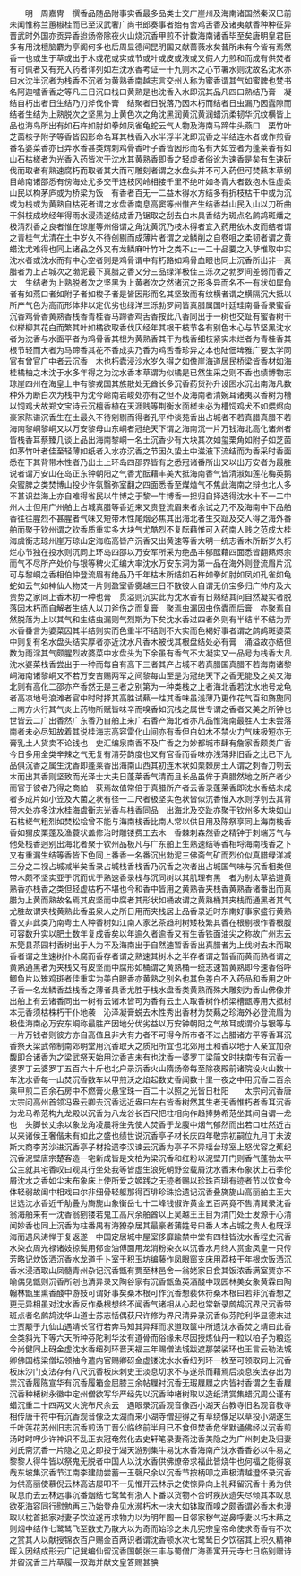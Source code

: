 <!-- { "loadSidebar": true } -->
　　明　周嘉冑　撰香品随品附事实香最多品类士交广崖州及海南诸国然秦汉巳前未闻惟称兰蕙椒桂而已至汉武奢广尚书郎奏事者始有舍鸡舌香及诸夷献香种种征异晋武时外国亦贡异香迨炀帝除夜火山烧沉香甲煎不计数海南诸香毕至矣唐明皇君臣多有用沈檀脑麝为亭阁何多也后周显德间昆明国又献蔷薇水矣昔所未有今皆有焉然香一也或生于草或出于木或花或实或节或叶或皮或液或又假人力煎和而成有供焚者有可佩者又有充入药者详列如左沈水香考证一十九则木之心节署水则沈故名沈水亦曰水沈半沉者为栈香不沉者为黄熟香南越志言交州人称为蜜香谓其气如蜜脾也梵书名阿迦嚧香香之等凡三日沉曰栈曰黄熟是也沈香入水即沉其品凡四曰熟结乃膏　凝结自朽出者日生结乃刀斧伐仆膏　结聚者日脱落乃因木朽而结者日虫漏乃因蠹隙而结者生结为上熟脱次之坚黑为上黄色次之角沈黑润黄沉黄润蜡沉柔韧华沉纹横皆上品也海岛所出有如石杵如肘如拳如凤雀龟蛇云气人物及海南马蹄牛头燕口　栗竹叶芝菌核子附子等香皆因形命名耳其栈香入水半浮半沈即沉香之半结连木者或作煎香番名婆菜香亦日弄水香甚类煟刺鸡骨香叶子香皆因形而名有大如笠者为蓬莱香有如山石枯槎者为光香入药皆次于沈水其黄熟香即香之轻虚者俗讹为速香是矣有生速斫伐而取者有熟速腐朽而取者其大而可雕刻者谓之水盘头并不可入药但可焚爇本草纲目岭南诸邵悉有傍海处尤多交干连枝冈岭相接千里不绝叶如冬青大者数抱木性虚柔山民以构茅庐或为桥梁为饭　有香者百无一二益木得水方结多有折枝枯干中或为沉或为栈或为黄熟自枯死者谓之水盘香南息高窦等州惟产生结香益山民入山以刀斫曲干斜枝成坎经年得雨水浸渍遂结成香乃锯取之刮去白木具香结为斑点名鹧鸪斑燔之极清烈香之良者惟在琼崖等州俗谓之角沈黄沉乃枝木得者宜入药用依木皮而结者谓之青桂气尤清在土中岁久不待创剔而成薄片者谓之龙鳞削之自卷咀之柔韧者谓之黄蜡沈尤难得也同上诸品之外又有龙鳞麻叶竹叶之类不止一二十品要之入孳惟取中实沈水者或沈水而有中心空者则是鸡骨谓中有朽路如鸡骨血眼也同上沉香所出非一真腊者为上占城次之渤泥最下真腊之香又分三品绿洋极佳三泺次之勃罗间差弱而香之大　生结者为上熟脱者次之坚黑为上黄者次之然诸沉之形多异而名不一有状如犀角者有如燕口者如附子者如梭子者是皆因形而名其坚致而有纹横者谓之横隔沉大抵以所产气色为高而形体非以定优劣也绿洋三泺勃罗间皆真腊属国叶廷珪南番香录蜜香沉香鸡骨香黄熟香栈香青桂香马蹄香鸡舌香按此八香同出于一树也交趾有蜜香树干似榉柳其花白而繁其叶如橘欲取香伐庂经年其根干枝节各有别色木心与节坚黑沈水者为沈香与水面平者为鸡骨香其根为黄熟香其干为栈香细枝紧实未烂者为青桂香其根节轻而大者为马蹄香其花不香成实乃香为鸡舌香珍异之本也陆佃埤雅广要太学同官有曾官广中者云沉香　木也朽蠹浸沙水岁久得之如儋崖海道居民桥梁皆香材如海桂橘柚之木沈于水多年得之为沈水香本草谓为似橘是已然生采之则不香也绩博物志琼崖四州在海皇上中有黎戎国其族散处无酋长多沉香药货孙升设困水沉出南海凡数种外为断白次为栈中为沈今岭南岩峻处亦有之但不及海南者清婉耳诸夷以香树为槽以饲鸡犬故郑文宝诗云沉檀香植在天涯贱等荆衡水面槎未必为槽饲鸡犬不如煨烬向豪家陈谱沉香生在土最久不待剜剔而得者孔平仲谈苑香出占城者不若真腊真腊不若海南黎峒黎峒又以万安黎母山东峒者冠绝天下谓之海南沉一片万钱海北高化诸州者皆栈香耳蔡臻几谈上品出海南黎峒一名土沉香少有大块其次如玺栗角如附子如芝菌如茅竹叶者佳至轻薄如纸者入水亦沉香之节因久蛰土中滋液下流结而为香采时香面悉在下其背带木性者乃出土上环岛四邵界皆有之悉冠诸番所出又以出万安者为最胜说者谓万安山在岛正东钟朝阳之气香尤酝藉丰美大抵海南香气皆清淑如莲花梅英鹅朵蜜脾之类焚博山投少许氛翳弥室翻之四面悉香至煤熆气不焦此海南之辩也北人多不甚识益海上亦自难得省民以牛博之于黎一牛博香一担归自择选得沈水十不一二中州人士但用广州舶上占城真腊等香近来又贵登流眉来者余试之乃不及海南中下品舶香往往腥烈不甚腥者气味又短带木性尾烟必焦其出海北者生交趾及交人得之海外番舶而聚于钦州谓之钦香质重实多大块气尤酷烈不复酝藉惟可入药南人贱之范成大桂海虞衡志琼州崖万琼山定海临高皆产沉香又出黄速等香大明一统志香木所断岁久朽烂心节独在投水则沉同上环岛四邵以万安军所采为绝品丰郁酝藉四面悉皆翻爇烬余而气不尽所产处价与银等稗火汇编大率沈水万安东洞为第一品在海外则登流眉片沉可与黎峒之香相伯仲登流眉有绝品乃千年枯木所结如石杵如拳如肘如凤如孔雀如龟蛇如云气如神仙人物焚一片则盈室香雾越三日不散彼人自谓无价宝多归广帅府及大贵势之家同上香木初一种也膏　贯溢则沉实此为沈水香有日熟结其问自然凝实者脱落因木朽而自解者生结人以刀斧伤之而复膏　聚焉虫漏因虫伤蠹而后膏　亦聚焉自然脱落为上以其气和生结虫漏则气烈斯为下矣沈水香过四者外则有半结半不结为弄水香番言为婆菜因其半结则实而色重半不结则不大实而色褐好事者谓之鹧鸪斑婆菜中则复有名水盘头结实厚者亦近沈水凡香木被伐其根盘结处必有膏　涌溢故亦结但数为雨淫其气颇腥烈故婆菜中水盘头为下余虽有香气不大凝实又一品号为栈香大凡沈水婆菜栈香尝出于一种而每自有高下三者其产占城不若真腊国真腊不若海南诸黎峒海南诸黎峒又不若万安吉赐两军之间黎每山至是为冠绝天下之香无能及之矣又海北则有高化二邵亦产香然无是三者之别第为一种类栈之上者海北香若沈水地号龙龟者高凉地号浪滩者官中时时择其高胜试爇一炷其香味虽浅薄乃更作花气百和旖旎同上南方火行其气炎上药物所赋皆味辛而嗅香如沉栈之属世专谓之香者又美之所钟也世皆云二广出香然广东香乃自舶上来广右香产海北者亦凡品惟海南最胜人士未尝落南者未必尽知故着其说桂海志高容雷化山间亦有香但白如木不禁火力气味极短亦无膏乳土人货卖不论钱也　史汇编泉南香不及广香之为妙都城市肆有詹家香颇类广香今日多用全类辛辣之气无复有清芬韵度也又有官香而香味亦浅薄非旧香之比已下九品俱沉香之属生沈香即蓬莱香出海南山西其初连木状如栗棘房土人谓之刺香刀刳去木而出其香则坚致而光泽士大夫日蓬莱香气清而且长品虽侔于真腊然地之所产者少而官于彼者乃得之商舶　获焉故值常倍于真腊所产者云香录蓬莱香即沈水香结未成者多成片如小笠及大菌之状有径一二尺者极坚实色状皆似沉香惟入水则浮刳去其背带木处亦多沈水桂海虞衡志光香与栈香同品　出海北及交趾亦聚于钦州多大块如山石枯槎气粗烈如焚松桧曾不能与海南栈香比南人常以供日用及陈祭享同上海南栈香香如猬皮栗蓬及渔蓑状盖修治时雕镂费工去木　香棘刺森然香之精钟于刺端芳气与他处栈香迥别出海北者聚于钦州品极凡与广东舶上生熟速结等香相埒海南栈香之下又有重漏生结等香皆下色同上番香一名番沉出勃泥三佛斋气矿而烈价似真腊绿洋减三分之二视占城减半矣香录占城栈香栈香乃沉香之次者出占城国气味与沉香相类但带木颇不坚实亚于沉而优于熟速香录栈与沉同树以其肌理有黑　者为别太草拾道黄熟香亦栈香之类但轻虚枯朽不堪也今和香中皆用之黄熟香夹栈香黄熟香诸番出而真腊为上黄而熟故名焉其皮坚而中腐者其形状如桶故谓之黄熟桶其夹栈而通黑者其气尤胜故谓夹栈黄熟此香虽泉人之所日用而夹栈居上品香录近时东南好事家盛行黄熟香又非此类乃南粤土人种香树如江南人家艺茶趋利树矮枝繁其香在根剔根作香根腹可容数升实以肥土数年复成香矣以年逾久者逾香又有生香铁面油尖之称故广州志云东筦县茶园村香树出于人为不及海南出于自然速暂香香出真腊者为上伐树去木而取香者谓之生速树仆木腐而香存者谓之熟速其树木之半存者谓之暂香而黄而熟者谓之黄熟通黑者为夹栈又有皮坚而中腐形如桶谓之黄熟桶一统志速暂黄熟即今速香俗呼鲫鱼片以雉鸡斑者佳重实为美白眼香亦黄熟之别名也其色差白不入药品和香用之叶子香一名龙鳞香益栈香之薄者具香尤胜于栈水盘香类黄熟而殊大雕刻为香山佛像并出舶上有云诸香同出一树有云诸木皆可为香有云土人取香树作桥梁槽甑等用大抵树本无香须枯株朽干仆地袭　沁泽凝膏蜕去木性秀出香材为焚爇之珍海外必登流眉为极佳海南必万安东峒称最胜产因地分优劣益以万安钟朝阳之气故耳或谓价与银等与一片万钱者则彼方亦自高值且非大有力者不可得今所市者不过占腊诸方平等香耳沉香祭天梁武帝制南郊明堂用沉香取天之质阳所宜也北郊用土和香以地于人亲宜加杂馥即合诸香为之梁武祭天始用沈香吉未有也沈香一婆罗丁梁简文时扶南传有沉香一婆罗丁云婆罗丁五百六十斤也北户录沉香火山隋炀帝每至除夜殿前诸院设火山数十车沈水香每一山焚沉香数车以甲煎沃之焰起数丈香闻数十里一夜之中用沉香二百余乘甲煎二百余石房中不燃膏火悬宝珠一百二十以照之光皆日杜阳　　太宗问沉香唐太宗问高州首领冯盎云卿去沉香远近盎曰左右皆香树然其生者无香惟朽者香耳沉香为龙马希范构九龙殿以沉香为八龙谷长百尺把柱相向作趋捧势希范坐其间自谓一龙也　头脚长丈余以象龙角凌晨将坐先使人焚香于龙腹中烟气郁然而出若口吐然近古以来诸侯王奢偕未有如此之盛也绩世说沉香亭子材长庆四年敬宗初嗣位九月丁未波斯大商李苏沙进沉香亭子材拾遗李汉谏云沉香为亭子不异瑶台琼室上怒优容之蕉纪沉香泥壁唐宗楚客造一宅新成皆是文柏为梁沉香和红粉以泥壁开门则香气蓬勃太平公主就其宅香叹曰观其行坐处我等皆虚生浪死朝野佥载屑沈水香末布象状上石季伦屑沈水之香如尘末布象床上使所爱之姬践之无迹者赐以珍珠百琲有迹者节以饮食今体轻弱故闺中相戏曰尔非细骨轻躯那得百琲珍珠拾遗记沉香叠旖旎山高丽舶主王大世选沈水香近千觔叠为旖旎山象衡岳七十二峰钱俶许黄金五百两竟不售清巽录沈香翁海舶来有一沈香翁剜镂若鬼工高尺余舶酋以上吴越王王目为清门处士发源于心清闻妙香也同上沉香为柱番禺有海獠杂居其最豪者蒲姓号曰番人本占城之贵人也既浮海而遇风涛惮于复返遂　中国定居城中屋室侈靡踰禁中堂有四柱皆沈水香程史沉香水染衣周光禄诸妓掠鬓用郁金油傅面用龙消粉染衣以沉香水月终人赏金凤皇一只传芳略记炊饭洒沉香水龙道千卜室于积玉坊编藤作凤眼窗支床用荔枝干年根炊饭洒沉香水浸酒取山凤髓青州杂记沉香甑有贾至林邑舍一翁姥家日食其饭浓香满室贾亦不喻偶见甑则沉香所剜也清异录又陶谷家有沉香甑鱼英酒醆中现园林美女象黄霖曰陶翰林甑里熏香醆中游妓可谓好事矣桑木根可作沉香想裴休符桑木根曰若非沉香想之更无异相虽对沈水香反作桑根想终不闻香气诸相从心起也常新录鹧鸪沉界尺沉香带斑点者名鹧鸪沈华山道士苏志恬偶获尺许修为界尺清异录沉香似芬陀利华显德末进士贾颙于九仙山遇靖长官行若奔马知其异拜而求道取箧中所遗沈水香焚之靖曰此香全类斜光下等六天所种芬陀利华汝有道骨而俗缘未尽因授炼仙丹一粒以柏子为粮迄今尚健同上砑金虚沈水香纽列环晋天福三年赐僧法城跋遮那袈裟环也王言云勒法城卿佛国栋梁僧坛领袖今遣内官赐卿砑金虚镂沈水水香纽列环一枚至可领取同上沉香板床沙门支法存有八尺沉香板床刺史王淡息切求不与遂杀而藉焉后淡息疾法存出为祟沉香履陈宣华有沉香履箱金屈膝三余帖屧衬沉香无瑕屧屧之内皆衬香谓之生香屧沉香种楮树永徽中定州僧欲写华严经先以沉香种楮树取以造纸清赏集蜡沉周公谨有蜡沉重二十四两又火浣布尺余云　遇眼录沉香观音像西小湖天台教寺旧名观音教寺相传唐干符中有沉香观音像泛太湖而来小湖寺僧迎得之有草绕像足以草投小湖遂生千叶莲花苏州旧志沉香煎汤丁晋公临终前半月已不食但焚香危坐默诵佛经以沉香煎汤时时呷少许神识不乱正衣冠奄然化去史轩笔录妻斋沈香美隐之为广州刺史及归妻刘氏斋沉香一片隐之见之即投于湖天游别集牛易沈水香海南产沈水香香必以牛易之黎黎人得牛皆以祭鬼无脱者中国人以沈水香供佛燎帝求福此皆烧牛也何福之能得哀哉东坡集沉香节江南李建勋尝蓄一玉磬尺余以沉香节按柄叩之声极清越澄怀录沉香为供高丽使慕倪云林高洁屡叩不一见惟开云林示之使惊异向上礼拜留沉香十勇为供叹息而去云林远事沉番烟结七鹭鸶有浙人下番以货物不合时疾灰遗失尽倾其本叹息欲死海容同行慰勉再三乃始登舟见水濒朽木一块大如钵取而嗅之颇香谓必香木也漫取以枕首抵家对妻子饮泣遂再求物力以为明年图一日邻家秽气逆鼻呼妻以朽木爇之则烟中结作七鹭鸶飞至数丈乃散大以为奇而始珍之未几宪宗皇帝命使求奇香有不次之赏其人以献授锦衣百户赐金百两识者谓沈香顿水次七鹭鸶日夕饮宿其上积久精神晖入因结成形云广记巽编仙留沉香国朝张三丰与蜀僧广海善寓开元寺七日临别赠诗并留沉香三片草履一双海并献文皇答赐甚腆
